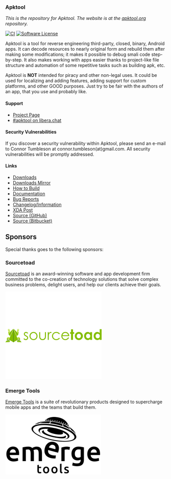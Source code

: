 ### Apktool
_This is the repository for Apktool. The website is at the [apktool.org](https://github.com/iBotPeaches/apktool.org) repository._

[![CI](https://github.com/iBotPeaches/Apktool/actions/workflows/build.yml/badge.svg)](https://github.com/iBotPeaches/Apktool/actions/workflows/test.yml)
[![Software License](https://img.shields.io/badge/license-Apache%202.0-brightgreen.svg)](https://github.com/iBotPeaches/Apktool/blob/master/LICENSE.md)

Apktool is a tool for reverse engineering third-party, closed, binary, Android apps. It can decode resources to nearly original form and rebuild them after making some modifications; it makes it possible to debug smali code step-by-step. It also makes working with apps easier thanks to project-like file structure and automation of some repetitive tasks such as building apk, etc.

Apktool is **NOT** intended for piracy and other non-legal uses. It could be used for localizing and adding features, adding support for custom platforms, and other GOOD purposes. Just try to be fair with the authors of an app, that you use and probably like.

#### Support
- [Project Page](https://apktool.org)
- [#apktool on libera.chat](https://web.libera.chat)

#### Security Vulnerabilities

If you discover a security vulnerability within Apktool, please send an e-mail to Connor Tumbleson at connor.tumbleson(at)gmail.com. All security vulnerabilities will be promptly addressed.

#### Links
- [Downloads](https://bitbucket.org/iBotPeaches/apktool/downloads)
- [Downloads Mirror](https://connortumbleson.com/apktool)
- [How to Build](https://apktool.org/docs/build)
- [Documentation](https://apktool.org/wiki/the-basics/intro)
- [Bug Reports](https://github.com/iBotPeaches/Apktool/issues)
- [Changelog/Information](https://apktool.org/blog)
- [XDA Post](https://forum.xda-developers.com/t/util-dec-2-2020-apktool-tool-for-reverse-engineering-apk-files.1755243/)
- [Source (GitHub)](https://github.com/iBotPeaches/Apktool)
- [Source (Bitbucket)](https://bitbucket.org/iBotPeaches/apktool/)


## Sponsors

Special thanks goes to the following sponsors:

### Sourcetoad
[Sourcetoad](https://sourcetoad.com/) is an award-winning software and app development firm committed to the co-creation of technology solutions that solve complex business problems, delight users, and help our clients achieve their goals.

<a href="https://www.sourcetoad.com" alt="Sourcetoad">
    <picture>
        <img src="https://github.com/ibotpeaches/apktool/raw/master/.github/assets/sponsors/sourcetoad-horizontal.svg">
    </picture>
</a>

### Emerge Tools

[Emerge Tools](https://www.emergetools.com) is a suite of revolutionary products designed to supercharge mobile apps and the teams that build them.

<a href="https://www.emergetools.com" alt="Emerge Tools">
    <picture>
        <source media="(prefers-color-scheme: dark)" srcset="https://github.com/ibotpeaches/apktool/raw/master/.github/assets/sponsors/emerge-tools-vertical-white.svg">
        <source media="(prefers-color-scheme: light)" srcset="https://github.com/ibotpeaches/apktool/raw/master/.github/assets/sponsors/emerge-tools-vertical-black.svg">
        <img src="https://github.com/ibotpeaches/apktool/raw/master/.github/assets/sponsors/emerge-tools-vertical-black.svg">
    </picture>
</a>

